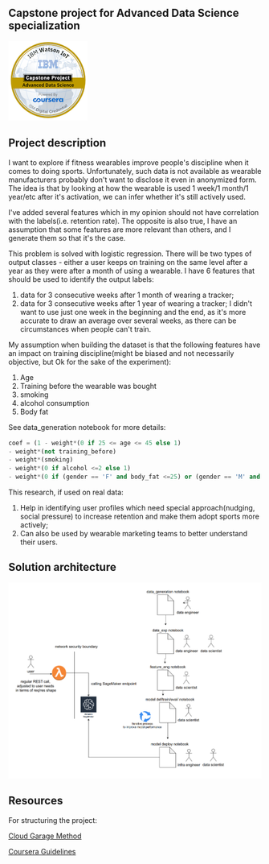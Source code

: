 ## Capstone project for Advanced Data Science specialization
![alt text](./advanced-data-science-capstone.png)

## Project description

I want to explore if fitness wearables improve people's discipline when it comes to doing sports.
Unfortunately, such data is not available as wearable manufacturers probably don't want to disclose it even in anonymized form.
The idea is that by looking at how the wearable is used 1 week/1 month/1 year/etc after it's activation, we can infer whether it's still actively used.

I've added several features which in my opinion should not have correlation with the labels(i.e. retention rate).
The opposite is also true, I have an assumption that some features are more relevant than others, and I generate them so that it's the case.

This problem is solved with logistic regression. There will be two types of output classes - either a user keeps on training on the same level after a year as they were after a month of using a wearable.
I have 6 features that should be used to identify the output labels:
1) data for 3 consecutive weeks after 1 month of wearing a tracker;
2) data for 3 consecutive weeks after 1 year of wearing a tracker;
I didn't want to use just one week in the beginning and the end, as it's more accurate to draw an average over several weeks, as there can be circumstances when people can't train.

My assumption when building the dataset is that the following features have an impact on training discipline(might be biased and not necessarily objective, but Ok for the sake of the experiment):

1) Age
2) Training before the wearable was bought
3) smoking
4) alcohol consumption
5) Body fat

See data_generation notebook for more details:

````python
coef = (1 - weight*(0 if 25 <= age <= 45 else 1)
- weight*(not training_before)
- weight*(smoking)
- weight*(0 if alcohol <=2 else 1)
- weight*(0 if (gender == 'F' and body_fat <=25) or (gender == 'M' and body_fat <=18) else 1))
````

This research, if used on real data:
1) Help in identifying user profiles which need special approach(nudging, social pressure) to increase retention and make them adopt sports more actively;
2) Can also be used by wearable marketing teams to better understand their users.

## Solution architecture

![alt text](https://github.com/yuranos/advanced_data_science_capstone/blob/master/architecture.png?raw=true)

## Resources

For structuring the project:

[Cloud Garage Method](https://developer.ibm.com/articles/the-lightweight-ibm-cloud-garage-method-for-data-science/)

[Coursera Guidelines](https://github.com/claimed-framework/component-library/tree/master/coursera_capstone/guidelines)
